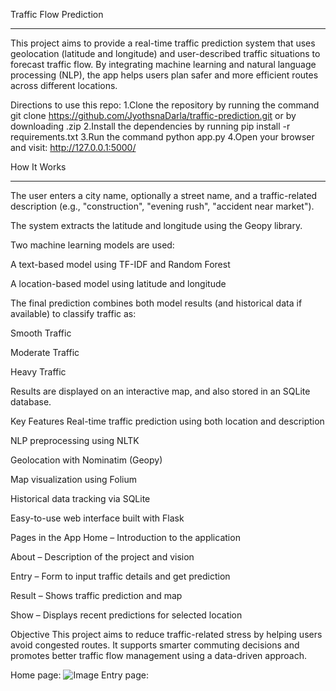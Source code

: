  Traffic Flow Prediction

 ---
 
This project aims to provide a real-time traffic prediction system that uses geolocation (latitude and longitude) and user-described traffic situations to forecast traffic flow. By integrating machine learning and natural language processing (NLP), the app helps users plan safer and more efficient routes across different locations.

Directions to use this repo:
1.Clone the repository by running the command git clone https://github.com/JyothsnaDarla/traffic-prediction.git or by downloading .zip
2.Install the dependencies by running pip install -r requirements.txt
3.Run the command python app.py
4.Open your browser and visit:
http://127.0.0.1:5000/

How It Works

---

The user enters a city name, optionally a street name, and a traffic-related description (e.g., "construction", "evening rush", "accident near market").

The system extracts the latitude and longitude using the Geopy library.

Two machine learning models are used:

A text-based model using TF-IDF and Random Forest

A location-based model using latitude and longitude

The final prediction combines both model results (and historical data if available) to classify traffic as:

Smooth Traffic

Moderate Traffic

Heavy Traffic

Results are displayed on an interactive map, and also stored in an SQLite database.

 Key Features
Real-time traffic prediction using both location and description

NLP preprocessing using NLTK

Geolocation with Nominatim (Geopy)

Map visualization using Folium

Historical data tracking via SQLite

Easy-to-use web interface built with Flask

Pages in the App
Home – Introduction to the application

About – Description of the project and vision

Entry – Form to input traffic details and get prediction

Result – Shows traffic prediction and map

Show – Displays recent predictions for selected location

Objective
This project aims to reduce traffic-related stress by helping users avoid congested routes. It supports smarter commuting decisions and promotes better traffic flow management using a data-driven approach.

Home page:
![Image](https://github.com/user-attachments/assets/1015e9e0-5fd5-4007-ac21-b059c667f83b)
Entry page:
